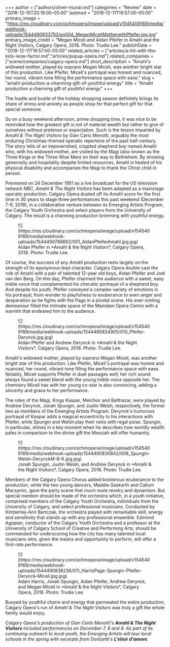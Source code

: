 +++
author = ["authors/oliver-munar.md"]
categories = "Review"
date = "2018-12-10T20:16:00-05:00"
lastmod = "2018-12-11T19:57:00-05:00"
primary_image = "https://res.cloudinary.com/schmopera/image/upload/v1545409169/media/webhook-uploads/1544490933750/sq004_MeganMiceliMotherwithPfeifer.jpg.jpg"
primary_image_credit = "Megan Miceli and Aidan Pfeifer in Amahl and the Night Visitors, Calgary Opera, 2018. Photo: Trudie Lee."
publishDate = "2018-12-11T19:57:00-05:00"
related_articles = ["articles/a-hit-with-the-kids-wow-factor.md","articles/popup-opera.md"]
related_companies = ["scene/companies/calgary-opera.md"]
short_description = "Amahl&#039;s widowed mother, played by soprano Megan Miceli, was another bright star of this production. Like Pfeifer, Miceli&#039;s portrayal was honest and nuanced, her round, vibrant tone filling the performance space with ease."
slug = "amahl-production-a-charming-gift-of-youthful-energy"
title = "Amahl production a charming gift of youthful energy"
+++

The hustle and bustle of the holiday shopping season definitely brings its share of stress and anxiety as people shop for that perfect gift for that special someone.

So on a busy weekend afternoon, prime shopping time, it was nice to be reminded how the greatest gift is not of material wealth but rather to give of ourselves without pretense or expectation. Such is the lesson imparted by *Amahl & The Night Visitors* by Gian Carlo Menotti, arguably the most enduring Christmas-themed operatic repertoire of the past half-century. The story tells of an impoverished, crippled shepherd boy named Amahl who, with his widowed mother, are visited by the Magi (also known as the Three Kings or the Three Wise Men) on their way to Bethlehem. By showing generosity and hospitality despite limited resources, Amahl is healed of his physical disability and accompanies the Magi to thank the Christ child in person. 

Premiered on 24 December 1951 as a live broadcast for the US television network NBC, *Amahl & The Night Visitors* has been adapted as a mainstage operatic production. Calgary Opera dusted off its *Amahl* score for the first time in 30 years to stage three performances this past weekend (December 7-9, 2018), in a collaborative venture between its Emerging Artists Program, the Calgary Youth Orchestra and select players from the University of Calgary. The result is a charming production brimming with youthful energy.

<figure data-type="image">![](https://res.cloudinary.com/schmopera/image/upload/v1545409169/media/webhook-uploads/1544490788662/001_AidanPfeiferAmahl.jpg.jpg)
<figcaption>Aidan Pfeifer in *Amahl & the Night Visitors*, Calgary Opera, 2018. Photo: Trudie Lee.</figcaption>
</figure>

Of course, the success of any *Amahl* production rests largely on the strength of its eponymous lead character. Calgary Opera double cast the role of Amahl with a pair of talented 12-year old boys, Aidan Pfeifer and Joel van den Berg. On this day, Pfeifer charmed the audience with a sweet, easy treble voice that complemented his cherubic portrayal of a shepherd boy. And despite his youth, Pfeifer conveyed a complex variety of emotions in his portrayal, from wonder to playfulness to exuberance to even anger and desperation as he fights with the Page in a pivotal scene. His ever-smiling demeanour filled the intimate space of the Mamdani Opera Centre with a warmth that endeared him to the audience.

<figure data-type="image">![](https://res.cloudinary.com/schmopera/image/upload/v1545409169/media/webhook-uploads/1544490824905/010_Pfeifer-Derynck.jpg.jpg)
<figcaption>Aidan Pfeifer and Andrew Derynck in *Amahl & the Night Visitors*, Calgary Opera, 2018. Photo: Trudie Lee.</figcaption>
</figure>

Amahl's widowed mother, played by soprano Megan Miceli, was another bright star of this production. Like Pfeifer, Miceli's portrayal was honest and nuanced, her round, vibrant tone filling the performance space with ease. Notably, Miceli supports Pfeifer in duet passages well; her rich sound always found a sweet blend with the young treble voice opposite her. The chemistry Miceli has with her young co-star is also convincing, adding a sincerity and grace to her performance.

The roles of the Magi, Kings Kaspar, Melchior and Balthazar, were played by Andrew Derynck, Jonah Spungin, and Justin Welsh, respectively, the former two as members of the Emerging Artists Program. Derynck's humorous portrayal of Kaspar adds a magical eccentricity to his interactions with Pfeifer, while Spungin and Welsh play their roles with regal poise. Spungin, in particular, shines in a key moment when he describes how worldly wealth pales in comparison to the divine gift the Messiah will offer humanity.

<figure data-type="image">![](https://res.cloudinary.com/schmopera/image/upload/v1545409169/media/webhook-uploads/1544490830842/008_Spungin-Welsh-DerynckM-B-K.jpg.jpg)
<figcaption>Jonah Spungin, Justin Welsh, and Andrew Derynck in *Amahl & the Night Visitors*, Calgary Opera, 2018. Photo: Trudie Lee.</figcaption>
</figure>

Members of the Calgary Opera Chorus added boisterous exuberance to the production, while the two young dancers, Maddie Gaskarth and Callum Macsymic, gave the party scene that much more revelry and dynamism. But special mention should be made of the orchestra which, in a youth initiative, comprised members of the Calgary Youth Orchestra, individuals from the University of Calgary, and select professional musicians. Conducted by Kimberley-Ann Bartczak, the orchestra played with remarkable skill, energy and sensitivity that stands up with any professional ensemble. Edmond Agopian, conductor of the Calgary Youth Orchestra and a professor at the University of Calgary School of Creative and Performing Arts, should be commended for underscoring how the city has many talented local musicians who, given the means and opportunity to perform, will offer a first-rate performance.

<figure data-type="image">![](https://res.cloudinary.com/schmopera/image/upload/v1545409169/media/webhook-uploads/1544490838236/011_HarrisPage-Spungin-Pfeifer-Derynck-Miceli.jpg.jpg)
<figcaption>Adam Harris, Jonah Spungin, Aidan Pfeifer, Andrew Derynck, and Megan Miceli in *Amahl & the Night Visitors*, Calgary Opera, 2018. Photo: Trudie Lee.</figcaption>
</figure>

Buoyed by youthful charm and energy that permeated the entire production, Calgary Opera's run of *Amahl & The Night Visitors* was truly a gift the whole family would enjoy.

*Calgary Opera's production of Gian Carlo Menotti's **Amahl & The Night Visitors** included performances on December 7, 8 and 9. As part of its continuing outreach to local youth, the Emerging Artists will tour local schools in the spring with excerpts from Donizetti's **L'elisir d'amore**.*
